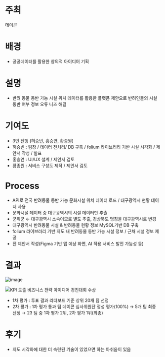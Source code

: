# 주최
데이콘

# 배경
- 공공데이터를 활용한 창의적 아이디어 기획 
  
# 설명
- 반려 동물 동반 가능 시설 위치 데이터를 활용한 플랫폼 제안으로 반려인들의 시설 동반 여부 정보 오류 니즈 해결

# 기여도
- 3인 진행 (허승빈, 홍승연, 황종원)
- 허승빈 : 팀장 / 데이터 전처리/ DB 구축 / folium 라이브러리 기반 시설 시각화  / 제안서 작성 / 발표
- 홍승연 : UI/UX 설계 / 제안서 검토
- 황종원 : 서비스 구성도 제작 / 제안서 검토

# Process
- API로 전국 반려동물 동반 가능 문화시설 위치 데이터 로드 / 대구광역시 현황 데이터 사용
- 문화시설 데이터 중 대구광역시의 시설 데이터만 추출
- 군위군 ← 대구광역시 소속이므로 별도 추출, 경상북도 명칭을 대구광역시로 변경
- 대구광역시 반려동물 시설 & 반려동물 현황 정보 MySQL기반 DB 구축
- folium 라이브러리 기반 지도 내 반려동물 동반 가능 시설 정보 / 근처 시설 정보 제공
- 전 제안서 작성(Figma 기반 앱 예상 화면, AI 적용 서비스 발전 가능성 등)

# 결과
![image](https://github.com/user-attachments/assets/27137842-0170-453d-a738-dc1cea58e034)

![KPI 도출 비즈니스 전략 아이디어 경진대회 수상](https://github.com/user-attachments/assets/386a65d7-e771-4572-8777-5b82916b7cc4)
- 1차 평가 : 투표 결과 리더보드 기준 상위 20개 팀 선정
- 2차 평가 : 1차 평가 통과 팀 데이콘 심사위원단 정성 평가(100%) → 5개 팀 최종 선정
 →  23 팀 중 1차 평가 2위,  2차 평가 1위(최종)


# 후기
- 지도 시각화에 대한 더 숙련된 기술이 있었으면 하는 아쉬움이 있음
